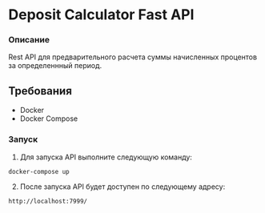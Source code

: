 # Deposit Calculator Fast API
### Описание
Rest API для предварительного расчета суммы начисленных процентов за определеннный период.
## Требования
- Docker
- Docker Compose
### Запуск
1) Для запуска API выполните следующую команду:
```bash
docker-compose up
```
2) После запуска API будет доступен по следующему адресу:
```bash
http://localhost:7999/
```
